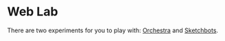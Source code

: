 # Web Lab

There are two experiments for you to play with: [Orchestra](Orchestra) and
[Sketchbots](Sketchbots).
